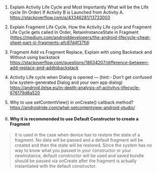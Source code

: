 1. Explain Activity Life Cycle and Most Importantly What will be the Life cycle (In Order) If Activity B is Launched from Activity A.
https://stackoverflow.com/a/43346281/13733003

2. Explain Fragment Life Cycle, How the Activity Life cycle and Fragment Life Cycle gets called In Order, RetainInstanceState in Fragment
(https://medium.com/androiddevelopers/the-android-lifecycle-cheat-sheet-part-iii-fragments-afc87d4f37fd)


3. Fragment Add vs Fragment Replace, Explain with using Backstack and Without using backstack
https://stackoverflow.com/questions/18634207/difference-between-add-replace-and-addtobackstack

4. Activity Life cycle when Dialog is opened — (hint:- Don’t get confused b/w system-generated Dialog and your own app dialog)
https://android.jlelse.eu/in-depth-analysis-of-activitys-lifecycle-676179d8a520

5. Why to use setContentView() in onCreate() callback method?
https://androidride.com/what-setcontentview-android-studio/

6. #### Why it is recommended to use Default Constructor to create a Fragment
>It is used in the case when device has to restore the state of a fragment. No data will be passed and a default fragment will be created and then the state will be restored. Since the system has no way to know what you passed in your constructor or your newInstance, default constructor will be used and saved bundle should be passed via onCreate after the fragment is actually instantiated with the default constructor.
